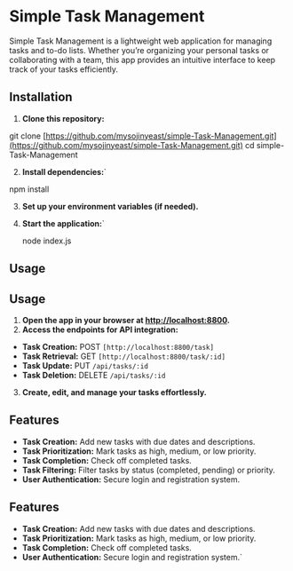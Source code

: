 
# Simple Task Management

Simple Task Management is a lightweight web application for managing tasks and to-do lists. Whether you’re organizing your personal tasks or collaborating with a team, this app provides an intuitive interface to keep track of your tasks efficiently.

## Installation

1. **Clone this repository:**

git clone [https://github.com/mysojinyeast/simple-Task-Management.git](https://github.com/mysojinyeast/simple-Task-Management.git) 
cd simple-Task-Management



 2. **Install dependencies:**` 

npm install



 3. **Set up your environment variables (if needed).**

4. **Start the application:**` 

   node index.js


 ## Usage


## Usage

1. **Open the app in your browser at [http://localhost:8800](http://localhost:8800).**
2. **Access the endpoints for API integration:**
- **Task Creation:** POST `[http://localhost:8800/task]`
- **Task Retrieval:** GET `[http://localhost:8800/task/:id]`
- **Task Update:** PUT `/api/tasks/:id`
- **Task Deletion:** DELETE `/api/tasks/:id`

3. **Create, edit, and manage your tasks effortlessly.**

## Features

- **Task Creation:** Add new tasks with due dates and descriptions.
- **Task Prioritization:** Mark tasks as high, medium, or low priority.
- **Task Completion:** Check off completed tasks.
- **Task Filtering:** Filter tasks by status (completed, pending) or priority.
- **User Authentication:** Secure login and registration system.


## Features

- **Task Creation:** Add new tasks with due dates and descriptions.
- **Task Prioritization:** Mark tasks as high, medium, or low priority.
- **Task Completion:** Check off completed tasks.
- **User Authentication:** Secure login and registration system.`
